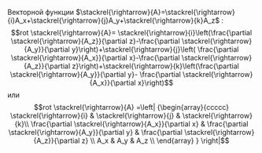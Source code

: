 Векторной функции $\stackrel{\rightarrow}{A}=\stackrel{\rightarrow}{i}A_x+\stackrel{\rightarrow}{j}A_y+\stackrel{\rightarrow}{k}A_z$ :$$rot \stackrel{\rightarrow}{A}= \stackrel{\rightarrow}{i}\left(\frac{\partial \stackrel{\rightarrow}{A_z}}{\partial z}-\frac{\partial \stackrel{\rightarrow}{A_y}}{\partial y}\right)+\stackrel{\rightarrow}{j}\left( \frac{\partial \stackrel{\rightarrow}{A_x}}{\partial x}-\frac{\partial \stackrel{\rightarrow}{A_z}}{\partial z}\right)+\stackrel{\rightarrow}{k}\left(\frac{\partial \stackrel{\rightarrow}{A_y}}{\partial y}- \frac{\partial \stackrel{\rightarrow}{A_x}}{\partial x}\right)$$
или
$$rot \stackrel{\rightarrow}{A} =\left| {\begin{array}{ccccc}
\stackrel{\rightarrow}{i} & \stackrel{\rightarrow}{j} & \stackrel{\rightarrow}{k}\\
\frac{\partial \stackrel{\rightarrow}{A_x}}{\partial x} & \frac{\partial \stackrel{\rightarrow}{A_y}}{\partial y} & \frac{\partial \stackrel{\rightarrow}{A_z}}{\partial z} \\
A_x & A_y & A_z \\
\end{array} } \right|$$